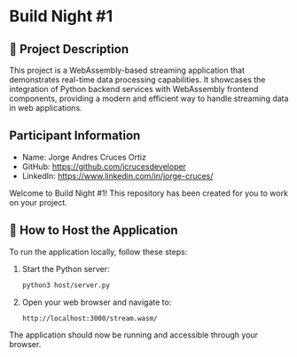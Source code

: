 # Build Night #1

## 📝 Project Description
This project is a WebAssembly-based streaming application that demonstrates real-time data processing capabilities. It showcases the integration of Python backend services with WebAssembly frontend components, providing a modern and efficient way to handle streaming data in web applications.

## Participant Information
- Name: Jorge Andres Cruces Ortiz
- GitHub: https://github.com/jcrucesdeveloper
- LinkedIn: https://www.linkedin.com/in/jorge-cruces/

Welcome to Build Night #1! This repository has been created for you to work on your project.

## 🚀 How to Host the Application

To run the application locally, follow these steps:

1. Start the Python server:
   ```bash
   python3 host/server.py
   ```

2. Open your web browser and navigate to:
   ```
   http://localhost:3000/stream.wasm/
   ```

The application should now be running and accessible through your browser.
